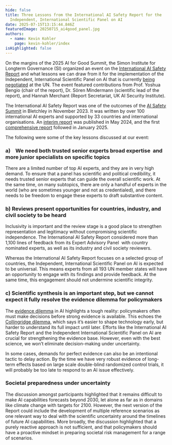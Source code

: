 ```yaml
---
hide: false
title: Three Lessons from the International AI Safety Report for the
  Independent, International Scientific Panel on AI
date: 2025-07-15T13:15:44.846Z
featuredImage: 20250715_ai4good_panel.jpg
authors:
  - name: Kevin Kohler
    page: kevin-kohler/index
isHighlighted: false
---
```

On the margins of the 2025 AI for Good Summit, the Simon Institute for Longterm Governance (SI) organized an event on the [International AI Safety Report](https://assets.publishing.service.gov.uk/media/679a0c48a77d250007d313ee/International_AI_Safety_Report_2025_accessible_f.pdf) and what lessons we can draw from it for the implementation of the Independent, International Scientific Panel on AI that is currently [being negotiated](https://www.simoninstitute.ch/blog/post/response-to-revisions-2-3-of-the-independent-international-scientific-panel-on-ai-and-the-global-dialogue-on-ai-governance/) at the UN. The event featured contributions from Prof. Yoshua Bengio (chair of the report), Dr. Sören Mindermann (scientific lead of the report), and Hannah Merchant (Report Secretariat, UK AI Security Institute).

The International AI Safety Report was one of the outcomes of the [AI Safety Summit](https://www.gov.uk/government/publications/ai-safety-summit-2023-chairs-statement-2-november/chairs-summary-of-the-ai-safety-summit-2023-bletchley-park) in Bletchley in November 2023. It was written by over 100 international AI experts and supported by 33 countries and international organisations. An [interim report](https://assets.publishing.service.gov.uk/media/6716673b96def6d27a4c9b24/international_scientific_report_on_the_safety_of_advanced_ai_interim_report.pdf) was published in May 2024, and the first [comprehensive report](https://assets.publishing.service.gov.uk/media/679a0c48a77d250007d313ee/International_AI_Safety_Report_2025_accessible_f.pdf) followed in January 2025. 

The following were some of the key lessons discussed at our event:

### **a)    We need both trusted senior experts broad expertise  and more junior specialists on specific topics**

There are a limited number of top AI experts, and they are in very high demand. To ensure that a panel has scientific and political credibility, it needs trusted senior experts that can guide the overall scientific work. At the same time, on many subtopics, there are only a handful of experts in the world (who are sometimes younger and not as credentialed), and there needs to be freedom to engage these experts to draft substantive content.

### **b) Reviews present opportunities for countries, industry, and civil society to be heard**

Inclusivity is important and the review stage is a good place to strengthen representation and legitimacy without compromising scientific independence. The International AI Safety Report considered more than 1,100 lines of feedback from its Expert Advisory Panel  with country nominated experts, as well as its industry and civil society reviewers.

Whereas the International AI Safety Report focuses on a selected group of countries, the Independent, International Scientific Panel on AI is expected to be universal. This means experts from all 193 UN member states will have an opportunity to engage with its findings and provide feedback. At the same time, this engagement should not undermine scientific integrity.

### **c) Scientific synthesis is an important step, but we cannot expect it fully resolve the evidence dilemma for policymakers**

The [evidence dilemma](https://assets.publishing.service.gov.uk/media/679a0c48a77d250007d313ee/International_AI_Safety_Report_2025_accessible_f.pdf#page=14) in AI highlights a tough reality: policymakers often must make decisions before strong evidence is available. This echoes the [Collingridge dilemma](https://en.wikipedia.org/wiki/Collingridge_dilemma), which says it’s easier to shape technology early, but harder to understand its full impact until later. Efforts like the International AI Safety Report and the Independent International Scientific Panel on AI are crucial for strengthening the evidence base. However, even with the best science, we won’t eliminate decision-making under uncertainty.

In some cases, demands for perfect evidence can also be an intentional tactic to delay action. By the time we have very robust evidence of long-term effects based on large scale double-blind randomized control trials, it will probably be too late to respond to an AI issue effectively.

### **Societal preparedness under uncertainty**

The discussion amongst participants highlighted that it remains difficult to make AI capabilities forecasts beyond 2030, let alone as far as in domains like climate change with targets for 2100. However, the next version of the Report could include the development of multiple reference scenarios as one relevant way to deal with the scientific uncertainty around the timelines of future AI capabilities. More broadly, the discussion highlighted that a purely reactive approach is not sufficient, and that policymakers should have a proactive mindset in preparing societal risk management for a range of scenarios.